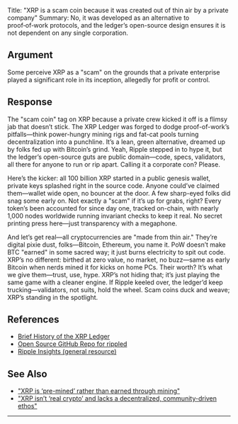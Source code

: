 Title: "XRP is a scam coin because it was created out of thin air by a private company"
Summary: No, it was developed as an alternative to proof‑of‑work protocols, and the ledger’s open-source design ensures it is not dependent on any single corporation.

## Argument  
Some perceive XRP as a "scam" on the grounds that a private enterprise played a significant role in its inception, allegedly for profit or control.

## Response  
The "scam coin" tag on XRP because a private crew kicked it off is a flimsy jab that doesn’t stick. The XRP Ledger was forged to dodge proof-of-work’s pitfalls—think power-hungry mining rigs and fat-cat pools turning decentralization into a punchline. It’s a lean, green alternative, dreamed up by folks fed up with Bitcoin’s grind. Yeah, Ripple stepped in to hype it, but the ledger’s open-source guts are public domain—code, specs, validators, all there for anyone to run or rip apart. Calling it a corporate con? Please.

Here’s the kicker: all 100 billion XRP started in a public genesis wallet, private keys splashed right in the source code. Anyone could’ve claimed them—wallet wide open, no bouncer at the door. A few sharp-eyed folks did snag some early on. Not exactly a "scam" if it’s up for grabs, right? Every token’s been accounted for since day one, tracked on-chain, with nearly 1,000 nodes worldwide running invariant checks to keep it real. No secret printing press here—just transparency with a megaphone.

And let’s get real—all cryptocurrencies are "made from thin air." They’re digital pixie dust, folks—Bitcoin, Ethereum, you name it. PoW doesn’t make BTC "earned" in some sacred way; it just burns electricity to spit out code. XRP’s no different: birthed at zero value, no market, no buzz—same as early Bitcoin when nerds mined it for kicks on home PCs. Their worth? It’s what we give them—trust, use, hype. XRP’s not hiding that; it’s just playing the same game with a cleaner engine. If Ripple keeled over, the ledger’d keep trucking—validators, not suits, hold the wheel. Scam coins duck and weave; XRP’s standing in the spotlight.

## References
- [Brief History of the XRP Ledger](https://xrpl.org/history.html)
- [Open Source GitHub Repo for rippled](https://github.com/XRPLF/rippled)
- [Ripple Insights (general resource)](https://ripple.com/insights/)

## See Also
- ["XRP is ‘pre-mined’ rather than earned through mining"](xrp-is-pre-mined-rather-than-earned-through-mining.html)
- ["XRP isn’t ‘real crypto’ and lacks a decentralized, community-driven ethos"](xrp-isnt-real-crypto-and-lacks-a-decentralized-community-driven-ethos.html)

---

